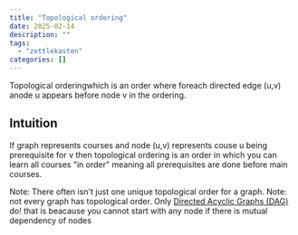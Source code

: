 ```yaml
---
title: "Topological ordering"
date: 2025-02-14
description: ""
tags: 
  - "zettlekasten"
categories: []
---
```


Topological orderingwhich is an order where foreach directed edge (u,v) anode u appears before node v in the ordering.

## Intuition
If graph represents courses and node (u,v) represents couse u being prerequisite for v then topological ordering is an order in which you can learn all courses "in order" meaning all prerequisites are done before main courses.

Note: There often isn't just one unique topological order for a graph. 
Note: not every graph has topological order. Only [Directed Acyclic Graphs (DAG)](Directed%20Acyclic%20Graphs%20(DAG).md) do! that is beacause you cannot start with any node if there is mutual dependency of nodes